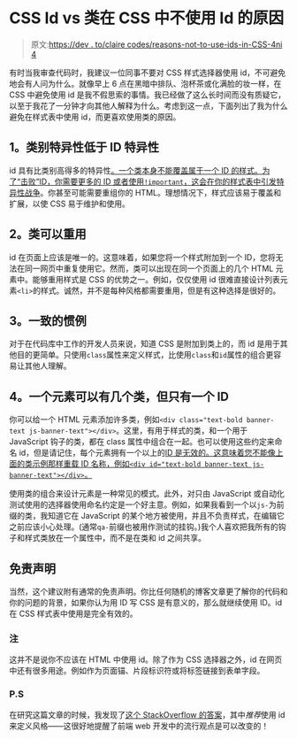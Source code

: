 # CSS Id vs 类在 CSS 中不使用 Id 的原因

> 原文:[https://dev . to/claire codes/reasons-not-to-use-ids-in-CSS-4ni 4](https://dev.to/clairecodes/reasons-not-to-use-ids-in-css-4ni4)

有时当我审查代码时，我建议一位同事不要对 CSS 样式选择器使用 id，不可避免地会有人问为什么。就像早上 6 点在黑暗中排队、泡杯茶或化满脸的妆一样，在 CSS 中避免使用 id 是我不假思索的事情。我已经做了这么长时间而没有质疑它，以至于我花了一分钟才向其他人解释为什么。考虑到这一点，下面列出了我为什么避免在样式表中使用 id，而更喜欢使用类的原因。

## 1。类别特异性低于 ID 特异性

id 具有比类别高得多的特异性[。一个类本身不能覆盖属于一个 ID 的样式。为了“击败”ID，你需要更多的 ID 或者使用`!important`，这会在你的样式表中引发](https://developer.mozilla.org/en-US/docs/Web/CSS/Specificity)[特异性战争](https://stuffandnonsense.co.uk/archives/css_specificity_wars.html)。你甚至可能需要重组你的 HTML。理想情况下，样式应该易于覆盖和扩展，以使 CSS 易于维护和使用。

## 2。类可以重用

id 在页面上应该是唯一的。这意味着，如果您将一个样式附加到一个 ID，您将无法在同一网页中重复使用它。然而，类可以出现在同一个页面上的几个 HTML 元素中。能够重用样式是 CSS 的优势之一。例如，仅仅使用 id 很难直接设计列表元素`<li>`的样式。诚然，并不是每种风格都需要重用，但是有这种选择是很好的。

## 3。一致的惯例

对于在代码库中工作的开发人员来说，知道 CSS 是附加到类上的，而 id 是用于其他目的更简单。只使用`class`属性来定义样式，比使用`class`和`id`属性的组合更容易让其他人理解。

## 4。一个元素可以有几个类，但只有一个 ID

你可以给一个 HTML 元素添加许多类，例如`<div class="text-bold banner-text js-banner-text"></div>`。这里，有用于样式的类，和一个用于 JavaScript 钩子的类，都在 class 属性中组合在一起。也可以使用这些约定来命名 id，但是请记住，每个元素拥有一个以上的[ID 是无效的。这意味着您不能像上面的类示例那样重载 ID 名称，例如`<div id="text-bold banner-text js-banner-text"></div>`。](https://www.w3.org/TR/2011/WD-html5-20110525/elements.html#the-id-attribute)

使用类的组合来设计元素是一种常见的模式。此外，对只由 JavaScript 或自动化测试使用的选择器使用命名约定是一个好主意。例如，如果我看到一个以`js-`为前缀的类，我知道它在 JavaScript 的某个地方被使用，并且不负责样式，在编辑它之前应该小心处理。(通常`qa-`前缀也被用作测试的挂钩。)我个人喜欢把我所有的钩子和样式类放在一个属性中，而不是在类和 id 之间共享。

## 免责声明

当然，这个建议附有通常的免责声明。你比任何随机的博客文章更了解你的代码和你的问题的背景，如果你认为用 ID 写 CSS 是有意义的，那么就继续使用 ID。id 在 CSS 样式表中使用是完全有效的。

### 注

这并不是说你不应该在 HTML 中使用 id。除了作为 CSS 选择器之外，id 在网页中还有很多用途。例如作为页面锚、片段标识符或将标签链接到表单字段。

### P.S

在研究这篇文章的时候，我发现了[这个 StackOverflow 的答案](https://stackoverflow.com/questions/1878810/is-there-any-pros-and-cons-if-i-use-always-css-class-instead-css-id-for-everythi)，其中*推荐*使用 id 来定义风格——这很好地提醒了前端 web 开发中的流行观点是可以改变的！